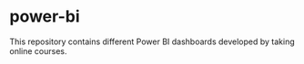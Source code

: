 # power-bi
This repository contains different Power BI dashboards developed by taking online courses.
